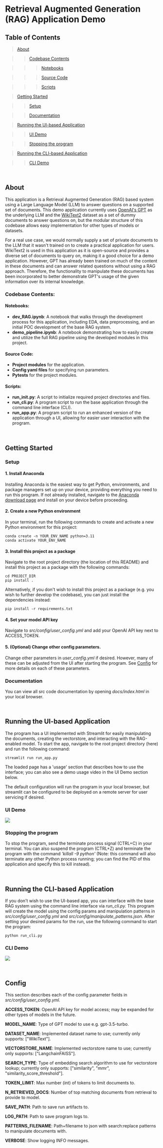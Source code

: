 # Retrieval Augmented Generation (RAG) Application Demo

## Table of Contents

>[About](#bout)

>>[Codebase Contents](#codebase-contents)

>>>[Notebooks](#notebooks)

>>>[Source Code](#source-code)

>>>[Scripts](#scripts)

>[Getting Started](#getting-started)

>>[Setup](#setup)

>>[Documentation](#documentation)

>[Running the UI-based Application](#running-the-ui-based-application)

>>[UI Demo](#ui-demo)

>>[Stopping the program](#stopping-the-program)

>[Running the CLI-based Application](#running-the-cli-based-application)

>>[CLI Demo](#cli-demo)

<br/>

## About
This application is a Retrieval Augmented Generation (RAG) based system using a Large Language Model (LLM) to answer questions on a supported set of documents. This demo application currently uses [OpenAI's GPT](https://platform.openai.com/docs/models) as the underlying LLM and the [WikiText2](https://huggingface.co/datasets/wikitext) dataset as a set of dummy documents to answer questions on, but the modular structure of this codebase allows easy implementation for other types of models or datasets.

For a real use case, we would normally supply a set of private documents to the LLM that it wasn't trained on to create a practical application for users. WikiText2 is used in this application as it is open-source and provides a diverse set of documents to query on, making it a good choice for a demo application. However, GPT has already been trained on much of the content in these documents and can answer related questions without using a RAG approach. Therefore, the functionality to manipulate these documents has been incorporated to better demonstrate GPT's usage of the given information over its internal knowledge.

### Codebase Contents:
 

#### Notebooks:
  - **dev_RAG.ipynb**: A notebook that walks through the development process for this application, including EDA, data preprocessing, and an initial POC development of the base RAG system.
  - **demo_pipeline.ipynb**: A notebook demonstrating how to easily create and utilize the full RAG pipeline using the developed modules in this project.

#### Source Code:
 - **Project modules** for the application.
 - **Config yaml files** for specifying run parameters.
 - **Pytests** for the project modules.

#### Scripts:
 - **run_init.py**: A script to initialize required project directories and files.
 - **run_cli.py**: A program script to run the base application through the command line interface (CLI).
 - **run_app.py**: A program script to run an enhanced version of the application through a UI, allowing for easier user interaction with the program.


<br/>

## Getting Started

### Setup

#### 1. Install Anaconda

Installing Anaconda is the easiest way to get Python, environments, and package managers set up on your device, providing everything you need to run this program. If not already installed, navigate to the [Anaconda download page](https://www.anaconda.com/download) and install on your device before proceeding.

#### 2. Create a new Python environment

In your terminal, run the following commands to create and activate a new Python environment for this project:

    conda create -n YOUR_ENV_NAME python=3.11
    conda activate YOUR_ENV_NAME

#### 3. Install this project as a package

Navigate to the root project directory (the location of this README) and install this project as a package with the following commands:

    cd PROJECT_DIR
    pip install .

Alternatively, if you don't wish to install this project as a package (e.g. you wish to further develop the codebase), you can just install the dependencies instead:

    pip install -r requirements.txt


#### 4. Set your model API key

Navigate to *src/config/user_config.yml* and add your OpenAI API key next to ACCESS_TOKEN.

#### 5. (Optional) Change other config parameters.

Change other parameters in *user_config.yml* if desired. However, many of these can be adjusted from the UI after starting the program. See [Config](#config) for more details on each of these parameters.

### Documentation

You can view all src code documentation by opening *docs/index.html* in your local browser. 


<br/>

## Running the UI-based Application

The program has a UI implemented with Streamlit for easily manipulating the documents, creating the vectorstore, and interacting with the RAG-enabled model. To start the app, navigate to the root project directory (here) and run the following command:

    streamlit run run_app.py

The loaded page has a 'usage' section that describes how to use the interface; you can also see a demo usage video in the UI Demo section below. 

The default configuration will run the program in your local browser, but streamlit can be configured to be deployed on a remote server for user servicing if desired. 

### UI Demo

![](readme_images/Demo.gif)

### Stopping the program

To stop the program, send the terminate process signal (CTRL+C) in your terminal. You can also suspend the program (CTRL+Z) and terminate the program with the command *'killall -9 python'* (Note: this command will also terminate any other Python process running; you can find the PID of this application and specify this to kill instead).

<br/>

## Running the CLI-based Application

If you don't wish to use the UI-based app, you can interface with the base RAG system using the command line interface via *run_cli.py.* This program will create the model using the config params and manipulation patterns in *src/config/user_config.yml* and *src/config/manipulate_patterns.json.* After setting your desired params for the run, use the following command to start the program:

    python run_cli.py

### CLI Demo

![](readme_images/Demo_CLI.png)

<br/>

## Config

This section describes each of the config parameter fields in *src/config/user_config.yml.*

**ACCESS_TOKEN**: OpenAI API key for model access; may be expanded for other types of models in the future.

**MODEL_NAME**: Type of GPT model to use e.g. gpt-3.5-turbo.


**DATASET_NAME**: Implemented dataset name to use; currently only supports: ["WikiText"].

**VECTORSTORE_NAME**: Implemented vectorstore name to use; currently only supports: ["LangchainFAISS"].

**SEARCH_TYPE**: Type of embedding search algorithm to use for vectorstore lookup; currently only supports: ["similarity", "mmr", "similarity_score_threshold"].

**TOKEN_LIMIT**: Max number (int) of tokens to limit documents to.

**N_RETRIEVED_DOCS**: Number of top matching documents from retrieval to provide to model.

**SAVE_PATH**: Path to save run artifacts to.


**LOG_PATH**: Path to save program logs to.

**PATTERNS_FILENAME**: Path+filename to json with search:replace patterns to manipulate documents with.

**VERBOSE**: Show logging INFO messages.

<br/>
